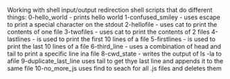 Working with shell input/output redirection
shell scripts that do different things:
0-hello_world - prints hello world 
1-confused_smiley - uses escape to print a special  character on the stdout
2-hellofile - uses cat to print the contents of one file
3-twofiles - uses cat to print the contents of 2 files
4-lastlines - is used to print the first 10 lines of a file
5-firstlines - is used to print the last 10 lines of a file
6-third_line - uses a combination of head and tail to print a specific line ina file
8-cwd_state - writes the output of ls -la to afile
9-duplicate_last_line uses tail to get thye last line and appends it to the same file 
10-no_more_js uses find to seach for all .js files and deletes them
